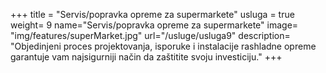 +++
title = "Servis/popravka opreme za supermarkete"
usluga = true
weight= 9
name="Servis/popravka opreme za supermarkete"
image= "img/features/superMarket.jpg"
url="/usluge/usluga9"
description= "Objedinjeni proces projektovanja, isporuke i instalacije rashladne opreme garantuje vam najsigurniji način da zaštitite svoju investiciju."
+++